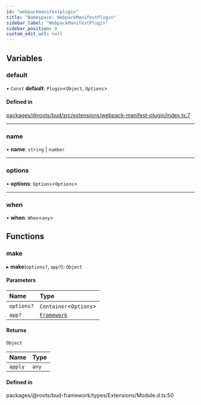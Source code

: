 ```yaml
---
id: "webpackmanifestplugin"
title: "Namespace: WebpackManifestPlugin"
sidebar_label: "WebpackManifestPlugin"
sidebar_position: 0
custom_edit_url: null
---
```


## Variables

### default

• `Const` **default**: `Plugin`<`Object`, `Options`\>

#### Defined in

[packages/@roots/bud/src/extensions/webpack-manifest-plugin/index.ts:7](https://github.com/roots/bud/blob/17ec97df/packages/@roots/bud/src/extensions/webpack-manifest-plugin/index.ts#L7)

___

### name

• **name**: `string` \| `number`

___

### options

• **options**: `Options`<`Options`\>

___

### when

• **when**: `When`<`any`\>

## Functions

### make

▸ **make**(`options?`, `app?`): `Object`

#### Parameters

| Name | Type |
| :------ | :------ |
| `options?` | `Container`<`Options`\> |
| `app?` | [`Framework`](../classes/framework.md) |

#### Returns

`Object`

| Name | Type |
| :------ | :------ |
| `apply` | `any` |

#### Defined in

packages/@roots/bud-framework/types/Extensions/Module.d.ts:50
